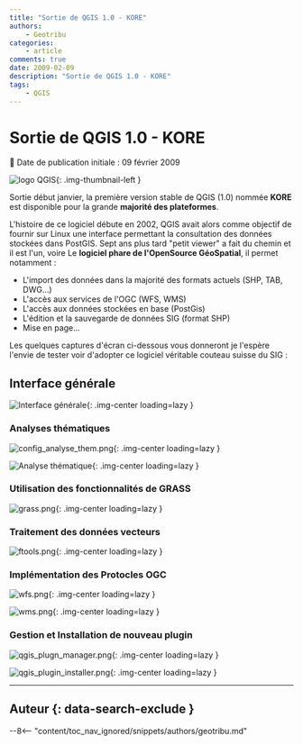 ```yaml
---
title: "Sortie de QGIS 1.0 - KORE"
authors:
    - Geotribu
categories:
    - article
comments: true
date: 2009-02-09
description: "Sortie de QGIS 1.0 - KORE"
tags:
    - QGIS
---
```


# Sortie de QGIS 1.0 - KORE

:calendar: Date de publication initiale : 09 février 2009

![logo QGIS](https://cdn.geotribu.fr/img/logos-icones/logiciels_librairies/qgis.png "logo QGIS"){: .img-thumbnail-left }

Sortie début janvier, la première version stable de QGIS (1.0) nommée **KORE** est disponible pour la grande **majorité des plateformes**.

L'histoire de ce logiciel débute en 2002, QGIS avait alors comme objectif de fournir sur Linux une interface permettant la consultation des données stockées dans PostGIS. Sept ans plus tard "petit viewer" a fait du chemin et il est l'un, voire Le **logiciel phare de l'OpenSource GéoSpatial**, il permet notamment :

* L'import des données dans la majorité des formats actuels (SHP, TAB, DWG...)
* L'accès aux services de l'OGC (WFS, WMS)
* L'accès aux données stockées en base (PostGis)
* L'édition et la sauvegarde de données SIG (format SHP)
* Mise en page...

Les quelques captures d'écran ci-dessous vous donneront je l'espère l'envie de tester voir d'adopter ce logiciel véritable couteau suisse du SIG :

## Interface générale

![Interface générale](https://cdn.geotribu.fr/img/articles-blog-rdp/capture-ecran/qgis/qgis_kore_global.webp "Interface générale"){: .img-center loading=lazy }

### Analyses thématiques

![config_analyse_them.png](https://cdn.geotribu.fr/img/articles-blog-rdp/logiciels/qgis/config_analyse_them.png){: .img-center loading=lazy }

![Analyse thématique](https://cdn.geotribu.fr/img/articles-blog-rdp/capture-ecran/qgis/qgis_kore_analyse_thematique.png "Analyse thématique"){: .img-center loading=lazy }

### Utilisation des fonctionnalités de GRASS

![grass.png](https://cdn.geotribu.fr/img/articles-blog-rdp/logiciels/qgis/grass.png){: .img-center loading=lazy }

### Traitement des données vecteurs

![ftools.png](https://cdn.geotribu.fr/img/articles-blog-rdp/logiciels/qgis/ftools.png){: .img-center loading=lazy }

### Implémentation des Protocles OGC

![wfs.png](https://cdn.geotribu.fr/img/articles-blog-rdp/logiciels/qgis/wfs.png){: .img-center loading=lazy }

![wms.png](https://cdn.geotribu.fr/img/articles-blog-rdp/logiciels/qgis/wms.png){: .img-center loading=lazy }

### Gestion et Installation de nouveau plugin

![qgis_plugn_manager.png](https://cdn.geotribu.fr/img/articles-blog-rdp/logiciels/qgis/qgis_plugin_manager.png){: .img-center loading=lazy }

![qgis_plugin_installer.png](https://cdn.geotribu.fr/img/articles-blog-rdp/logiciels/qgis/qgis_plugin_installer.png){: .img-center loading=lazy }

----

## Auteur {: data-search-exclude }

--8<-- "content/toc_nav_ignored/snippets/authors/geotribu.md"
